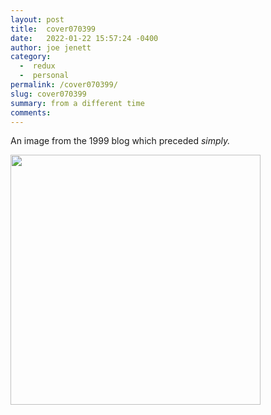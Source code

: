 ```yaml
---
layout: post
title:  cover070399
date:   2022-01-22 15:57:24 -0400
author: joe jenett
category:
  -  redux
  -  personal
permalink: /cover070399/
slug: cover070399
summary: from a different time
comments: 
---
```

<p>An image from the 1999  blog which preceded <em>simply.</em></p>
<p><img src="https://simply.joejenett.com/images/070399.jpg" width="400" alt="" />
</p>

<a style="display:none;" href="https://brid.gy/publish/twitter"><small>(cross-posted to twitter)</small></a>
<data class="p-bridgy-omit-link" value="false"></data>
